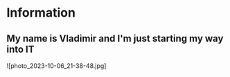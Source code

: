 # Information
## My name is Vladimir and I'm just starting my way into IT
![photo_2023-10-06_21-38-48.jpg]